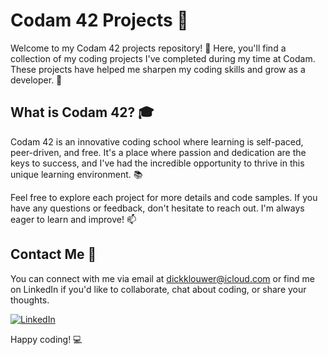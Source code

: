 # Codam 42 Projects 🚀

Welcome to my Codam 42 projects repository! 👋 Here, you'll find a collection of my coding projects I've completed during my time at Codam. These projects have helped me sharpen my coding skills and grow as a developer. 🌟

## What is Codam 42? 🎓

Codam 42 is an innovative coding school where learning is self-paced, peer-driven, and free. It's a place where passion and dedication are the keys to success, and I've had the incredible opportunity to thrive in this unique learning environment. 📚

Feel free to explore each project for more details and code samples. If you have any questions or feedback, don't hesitate to reach out. I'm always eager to learn and improve! 📫

## Contact Me 📧

You can connect with me via email at [dickklouwer@icloud.com](mailto:your_email@example.com) or find me on LinkedIn
 if you'd like to collaborate, chat about coding, or share your thoughts.

 [![LinkedIn](https://img.shields.io/badge/LinkedIn-Connect-blue?style=for-the-badge&logo=linkedin&logoColor=white)](https://www.linkedin.com/in/dick-k-0193461a4/)

Happy coding! 💻
